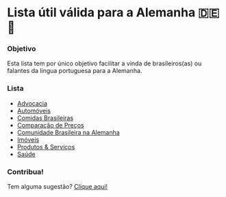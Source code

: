 # Lista útil válida para a Alemanha :de: :book:

### Objetivo
Esta lista tem por único objetivo facilitar a vinda de brasileiros(as) ou falantes da lingua portuguesa para a Alemanha.

### Lista
- [Advocacia](./pt_br/pages/advocacia.md)
- [Automóveis](./pt_br/pages/automoveis.md)
- [Comidas Brasileiras](./pt_br/pages/comidas-brasileiras.md)
- [Comparação de Preços](./pt_br/pages/comparacao-de-precos.md)
- [Comunidade Brasileira na Alemanha](./pt_br/pages/comunidade.md)
- [Imóveis](./pt_br/pages/imoveis.md)
- [Produtos & Serviços](./pt_br/pages/produtos-e-servicos.md)
- [Saúde](./pt_br/pages/saude.md)

### Contribua!
Tem alguma sugestão? [Clique aqui!](./CONTRIBUTING.md)